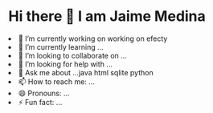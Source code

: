 <h1>Hi there 👋 I am Jaime Medina</h1



- 🔭 I’m currently working on working on efecty 
- 🌱 I’m currently learning ...
- 👯 I’m looking to collaborate on ...
- 🤔 I’m looking for help with ...
- 💬 Ask me about ...java html sqlite python 
- 📫 How to reach me: ...
- 😄 Pronouns: ...
- ⚡ Fun fact: ...
<!--

**lexaraque/lexaraque** is a ✨ _special_ ✨ repository because its `README.md` (this file) appears on your GitHub profile.

Here are some ideas to get you started:


- 🔭 I’m currently working on ...
- 🌱 I’m currently learning ...
- 👯 I’m looking to collaborate on ...
- 🤔 I’m looking for help with ...
- 💬 Ask me about ...
- 📫 How to reach me: ...
- 😄 Pronouns: ...
- ⚡ Fun fact: ...
-->
